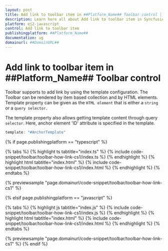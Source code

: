 ```yaml
---
layout: post
title: Add link to toolbar item in ##Platform_Name## Toolbar control | Syncfusion
description: Learn here all about Add link to toolbar item in Syncfusion ##Platform_Name## Toolbar control of Syncfusion Essential JS 2 and more.
platform: ej2-javascript
control: Add link to toolbar item 
publishingplatform: ##Platform_Name##
documentation: ug
domainurl: ##DomainURL##
---
```


# Add link to toolbar item in ##Platform_Name## Toolbar control

Toolbar supports to add link by using the template configuration. The Toolbar can be rendered by item based collection and by HTML elements. Template property can be given as the `HTML element` that is either a `string`  or a `query selector`.

The template property also allows getting template content through query `selector`. Here, anchor element 'ID' attribute is specified in the template.

```ts
template: "#AnchorTemplate"

```

{% if page.publishingplatform == "typescript" %}

 {% tabs %}
{% highlight ts tabtitle="index.ts" %}
{% include code-snippet/toolbar/toolbar-how-link-cs1/index.ts %}
{% endhighlight %}
{% highlight html tabtitle="index.html" %}
{% include code-snippet/toolbar/toolbar-how-link-cs1/index.html %}
{% endhighlight %}
{% endtabs %}
        
{% previewsample "page.domainurl/code-snippet/toolbar/toolbar-how-link-cs1" %}

{% elsif page.publishingplatform == "javascript" %}

{% tabs %}
{% highlight js tabtitle="index.js" %}
{% include code-snippet/toolbar/toolbar-how-link-cs1/index.js %}
{% endhighlight %}
{% highlight html tabtitle="index.html" %}
{% include code-snippet/toolbar/toolbar-how-link-cs1/index.html %}
{% endhighlight %}
{% endtabs %}

{% previewsample "page.domainurl/code-snippet/toolbar/toolbar-how-link-cs1" %}
{% endif %}